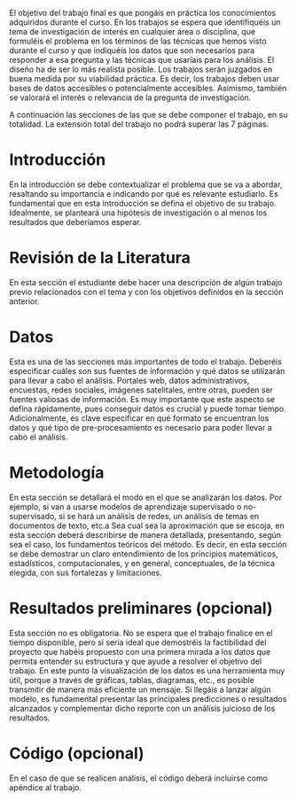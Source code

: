 El objetivo del trabajo final es que pongáis en práctica los conocimientos
adquiridos durante el curso. En los trabajos se espera que identifiquéis un tema
de investigación de interés en cualquier área o disciplina, que formuléis el
problema en los términos de las técnicas que hemos visto durante el curso y que
indiquéis los datos que son necesarios para responder a esa pregunta y las
técnicas que usaríais para los análisis. El diseño ha de ser lo más realista
posible. Los trabajos serán juzgados en buena medida por su viabilidad práctica.
Es decir, los trabajos deben usar bases de datos accesibles o potencialmente
accesibles. Asimismo, también se valorará el interés o relevancia de la pregunta
de investigación. 

A continuación las secciones de las que se debe componer el trabajo, en su
totalidad. La extensión total del trabajo no podrá superar las 7 páginas. 

Introducción
============

En la introducción se debe contextualizar el problema que se va a abordar,
resaltando su importancia e indicando por qué es relevante estudiarlo. Es
fundamental que en esta introducción se defina el objetivo de su trabajo.
Idealmente, se planteará una hipótesis de investigación o al menos los
resultados que deberíamos esperar.

Revisión de la Literatura
=========================

En esta sección el estudiante debe hacer una descripción de algún trabajo previo
relacionados con el tema y con los objetivos definidos en la sección anterior.

Datos
=====

Esta es una de las secciones más importantes de todo el trabajo. Deberéis
especificar cuáles son sus fuentes de información y qué datos se utilizarán para
llevar a cabo el análisis. Portales web, datos administrativos, encuestas, redes
sociales, imágenes satelitales, entre otras, pueden ser fuentes valiosas de
información. Es muy importante que este aspecto se defina rápidamente, pues
conseguir datos es crucial y puede tomar tiempo. Adicionalmente, es clave
especificar en qué formato se encuentran los datos y qué tipo de
pre-procesamiento es necesario para poder llevar a cabo el análisis.

Metodología
===========

En esta sección se detallará el modo en el que se analizarán los datos. Por
ejemplo, si van a usarse modelos de aprendizaje supervisado o no-supervisado, si
se hará un análisis de redes, un análisis de temas en documentos de texto, etc.a
Sea cual sea la aproximación que se escoja, en esta sección deberá describirse
de manera detallada, presentando, según sea el caso, los fundamentos teóricos
del método. Es decir, en esta sección se debe demostrar un claro entendimiento
de los principios matemáticos, estadísticos, computacionales, y en general,
conceptuales, de la técnica elegida, con sus fortalezas y limitaciones.


Resultados preliminares (opcional)
=======================

Esta sección no es obligatoria. No se espera que el trabajo finalice en el
tiempo disponible, pero sí sería ideal que demostréis la factibilidad del
proyecto que habéis propuesto con una primera mirada a los datos que permita
entender su estructura y que ayude a resolver el objetivo del trabajo. En este
punto la visualización de los datos es una herramienta muy útil, porque a través
de gráficas, tablas, diagramas, etc., es posible transmitir de manera más
eficiente un mensaje. Si llegáis a lanzar algún modelo, es fundamental presentar
las principales predicciones o resultados alcanzados y complementar dicho
reporte con un análisis juicioso de los resultados.

Código (opcional)
======

En el caso de que se realicen análisis, el código deberá incluirse como apéndice
al trabajo. 

